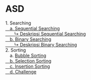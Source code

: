 # ASD
<a>1. Searching</a><br>
<a href="sequential searching.c">&emsp;a. Sequential Searching</a><br>
<a href="deskripsi sequential">&emsp;&emsp;↳ Deskripsi Sequential Searching</a><br>
<a href="https://github.com/desyderian/ASD/blob/main/searching/binary%20searching.c">&emsp;b. Binary Searching</a><br>
<a href="deskripsi binary">&emsp;&emsp;↳ Deskripsi Binary Searching </a><br>
<a>2. Sorting</a><br>
<a>&emsp;</a>a. <a href="https://github.com/desyderian/ASD/tree/main/sorting/bubble%20sort">Bubble Sorting</a><br>
<a href="https://github.com/desyderian/ASD/blob/main/sorting/selection%20sort">&emsp;b. Selection Sorting</a><br>
<a href="https://github.com/desyderian/ASD/blob/main/sorting/insertion%20sort">&emsp;c. Insertion Sorting</a><br>
<a href="https://github.com/desyderian/ASD/blob/main/sorting/challenge.c">&emsp;d. Challenge</a><br>
